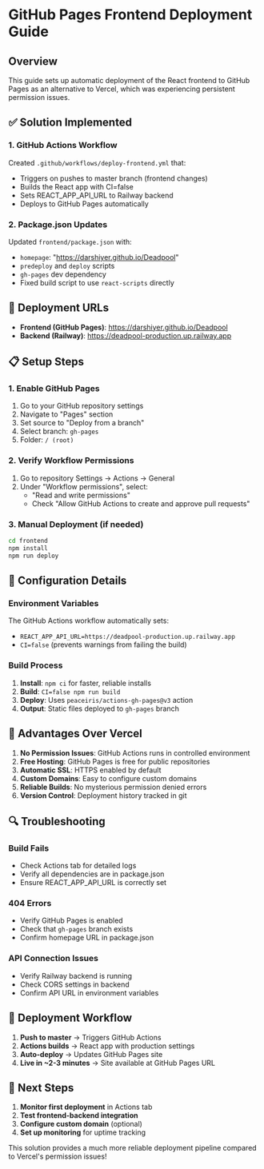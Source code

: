 # GitHub Pages Frontend Deployment Guide

## Overview

This guide sets up automatic deployment of the React frontend to GitHub Pages as an alternative to Vercel, which was experiencing persistent permission issues.

## ✅ Solution Implemented

### 1. GitHub Actions Workflow

Created `.github/workflows/deploy-frontend.yml` that:
- Triggers on pushes to master branch (frontend changes)
- Builds the React app with CI=false
- Sets REACT_APP_API_URL to Railway backend
- Deploys to GitHub Pages automatically

### 2. Package.json Updates

Updated `frontend/package.json` with:
- `homepage`: "https://darshiyer.github.io/Deadpool"
- `predeploy` and `deploy` scripts
- `gh-pages` dev dependency
- Fixed build script to use `react-scripts` directly

## 🚀 Deployment URLs

- **Frontend (GitHub Pages)**: https://darshiyer.github.io/Deadpool
- **Backend (Railway)**: https://deadpool-production.up.railway.app

## 📋 Setup Steps

### 1. Enable GitHub Pages

1. Go to your GitHub repository settings
2. Navigate to "Pages" section
3. Set source to "Deploy from a branch"
4. Select branch: `gh-pages`
5. Folder: `/ (root)`

### 2. Verify Workflow Permissions

1. Go to repository Settings → Actions → General
2. Under "Workflow permissions", select:
   - "Read and write permissions"
   - Check "Allow GitHub Actions to create and approve pull requests"

### 3. Manual Deployment (if needed)

```bash
cd frontend
npm install
npm run deploy
```

## 🔧 Configuration Details

### Environment Variables

The GitHub Actions workflow automatically sets:
- `REACT_APP_API_URL=https://deadpool-production.up.railway.app`
- `CI=false` (prevents warnings from failing the build)

### Build Process

1. **Install**: `npm ci` for faster, reliable installs
2. **Build**: `CI=false npm run build` 
3. **Deploy**: Uses `peaceiris/actions-gh-pages@v3` action
4. **Output**: Static files deployed to `gh-pages` branch

## 🎯 Advantages Over Vercel

1. **No Permission Issues**: GitHub Actions runs in controlled environment
2. **Free Hosting**: GitHub Pages is free for public repositories
3. **Automatic SSL**: HTTPS enabled by default
4. **Custom Domains**: Easy to configure custom domains
5. **Reliable Builds**: No mysterious permission denied errors
6. **Version Control**: Deployment history tracked in git

## 🔍 Troubleshooting

### Build Fails
- Check Actions tab for detailed logs
- Verify all dependencies are in package.json
- Ensure REACT_APP_API_URL is correctly set

### 404 Errors
- Verify GitHub Pages is enabled
- Check that `gh-pages` branch exists
- Confirm homepage URL in package.json

### API Connection Issues
- Verify Railway backend is running
- Check CORS settings in backend
- Confirm API URL in environment variables

## 🔄 Deployment Workflow

1. **Push to master** → Triggers GitHub Actions
2. **Actions builds** → React app with production settings
3. **Auto-deploy** → Updates GitHub Pages site
4. **Live in ~2-3 minutes** → Site available at GitHub Pages URL

## 📝 Next Steps

1. **Monitor first deployment** in Actions tab
2. **Test frontend-backend integration**
3. **Configure custom domain** (optional)
4. **Set up monitoring** for uptime tracking

This solution provides a much more reliable deployment pipeline compared to Vercel's permission issues!